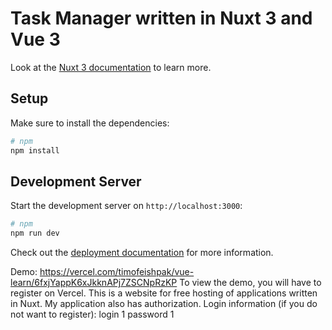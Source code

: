 # Task Manager written in Nuxt 3 and Vue 3

Look at the [Nuxt 3 documentation](https://nuxt.com/docs/getting-started/introduction) to learn more.

## Setup

Make sure to install the dependencies:

```bash
# npm
npm install
```

## Development Server

Start the development server on `http://localhost:3000`:

```bash
# npm
npm run dev
```

Check out the [deployment documentation](https://nuxt.com/docs/getting-started/deployment) for more information.

Demo: https://vercel.com/timofeishpak/vue-learn/6fxjYappK6xJkknAPj7ZSCNpRzKP
To view the demo, you will have to register on Vercel. This is a website for free hosting of applications written in Nuxt.
My application also has authorization. Login information (if you do not want to register):
login 1
password 1